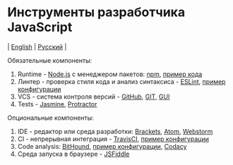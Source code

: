 # Инструменты разработчика JavaScript
| [English](README.md) | [Русский](README.ru.md) |

Обязательные компоненты:
  1. Runtime - [Node.js](https://nodejs.org/en/) с менеджером пакетов: [npm](https://www.npmjs.com/), [пример кода](examples/example.js)
  2. Линтер - проверка стиля кода и анализ синтаксиса - [ESLint](http://eslint.org/), [пример конфигурации](examples/.eslintrc.yml)
  3. VCS - система контроля версий - [GitHub](https://github.com/), [GIT](https://git-scm.com/), [GUI](https://desktop.github.com/)
  4. Tests -  [Jasmine](https://jasmine.github.io/edge/introduction), [Protractor](http://www.protractortest.org/#/)

Опциональные компоненты:
  1. IDE - редактор или среда разработки: [Brackets](http://brackets.io/), [Atom](https://atom.io/), [Webstorm](https://www.jetbrains.com/webstorm/)
  2. CI - непрерывная интеграция - [TravisCI](https://travis-ci.org/), [пример конфигурации](examples/.travis.yml)
  3. Code analysis: [BitHound](https://www.bithound.io/), [пример конфигурации](examples/.bithoundrc), [Codacy](https://www.codacy.com/)
  4. Среда запуска в браузере - [JSFiddle](https://jsfiddle.net/)
